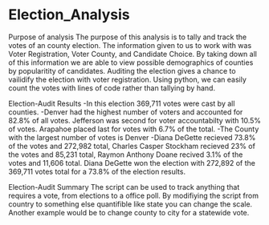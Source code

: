 # Election_Analysis
Purpose of analysis
The purpose of this analysis is to tally and track the votes of an county election. The information given to us to work with was Voter Registration, Voter County, and Candidate Choice. By taking down all of this information we are able to view possible demographics of counties by popularitity of candidates. Auditing the election gives a chance to vailidify the election with voter registration. Using python, we can easily count the votes with lines of code rather than tallying by hand. 

Election-Audit Results
-In this election 369,711 votes were cast by all counties. 
-Denver had the highest number of voters and accounted for 82.8% of all votes. Jefferson was second for voter accountabilty with 10.5% of votes. Arapahoe placed last for votes with 6.7% of the total. 
-The County with the largest number of votes is Denver
-Diana DeGette recieved 73.8% of the votes and 272,982 total, Charles Casper Stockham recieved 23% of the votes and 85,231 total, Raymon Anthony Doane recived 3.1% of the votes and 11,606 total.
Diana DeGette won the election with 272,892 of the 369,711 votes total for a 73.8% of the election results. 

Election-Audit Summary
The script can be used to track anything that requires a vote, from elections to a office poll. By modifiying the script from country to something else quantifible like state you can change the scale. Another example would be to change county to city for a statewide vote. 
